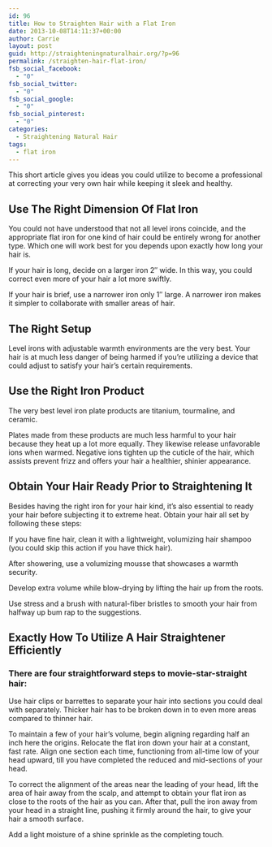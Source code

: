 ```yaml
---
id: 96
title: How to Straighten Hair with a Flat Iron
date: 2013-10-08T14:11:37+00:00
author: Carrie
layout: post
guid: http://straighteningnaturalhair.org/?p=96
permalink: /straighten-hair-flat-iron/
fsb_social_facebook:
  - "0"
fsb_social_twitter:
  - "0"
fsb_social_google:
  - "0"
fsb_social_pinterest:
  - "0"
categories:
  - Straightening Natural Hair
tags:
  - flat iron
---
```

This short article gives you ideas you could utilize to become a professional at correcting your very own hair while keeping it sleek and healthy.

## Use The Right Dimension Of Flat Iron

You could not have understood that not all level irons coincide, and the appropriate flat iron for one kind of hair could be entirely wrong for another type. Which one will work best for you depends upon exactly how long your hair is.

If your hair is long, decide on a larger iron 2&#8243; wide. In this way, you could correct even more of your hair a lot more swiftly.

If your hair is brief, use a narrower iron only 1&#8243; large. A narrower iron makes it simpler to collaborate with smaller areas of hair.

## The Right Setup

Level irons with adjustable warmth environments are the very best. Your hair is at much less danger of being harmed if you&#8217;re utilizing a device that could adjust to satisfy your hair&#8217;s certain requirements.

## Use the Right Iron Product

The very best level iron plate products are titanium, tourmaline, and ceramic.

Plates made from these products are much less harmful to your hair because they heat up a lot more equally. They likewise release unfavorable ions when warmed. Negative ions tighten up the cuticle of the hair, which assists prevent frizz and offers your hair a healthier, shinier appearance.

## Obtain Your Hair Ready Prior to Straightening It

Besides having the right iron for your hair kind, it&#8217;s also essential to ready your hair before subjecting it to extreme heat. Obtain your hair all set by following these steps:

If you have fine hair, clean it with a lightweight, volumizing hair shampoo (you could skip this action if you have thick hair).

After showering, use a volumizing mousse that showcases a warmth security.

Develop extra volume while blow-drying by lifting the hair up from the roots.

Use stress and a brush with natural-fiber bristles to smooth your hair from halfway up bum rap to the suggestions.

## Exactly How To Utilize A Hair Straightener Efficiently

### There are four straightforward steps to movie-star-straight hair:

Use hair clips or barrettes to separate your hair into sections you could deal with separately. Thicker hair has to be broken down in to even more areas compared to thinner hair.

To maintain a few of your hair&#8217;s volume, begin aligning regarding half an inch here the origins. Relocate the flat iron down your hair at a constant, fast rate. Align one section each time, functioning from all-time low of your head upward, till you have completed the reduced and mid-sections of your head.

To correct the alignment of the areas near the leading of your head, lift the area of hair away from the scalp, and attempt to obtain your flat iron as close to the roots of the hair as you can. After that, pull the iron away from your head in a straight line, pushing it firmly around the hair, to give your hair a smooth surface.

Add a light moisture of a shine sprinkle as the completing touch.